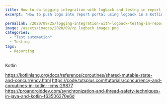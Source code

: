 ```yaml
---
title: How to do logging integration with logback and testng in report portal
excerpt: "How to push logs into report portal using logback in a Kotlin/TestNG/Gradle project"

permalink: /2020/09/25/logging-integration-with-logback-testng-in-report-portal/
image: /assets/images/2020/09/rp_logback_images.png
categories:
  - "Test automation"
  - Testing
tags:
  - Reporting
---
```



Kotlin

https://kotlinlang.org/docs/reference/coroutines/shared-mutable-state-and-concurrency.html
https://code.tutsplus.com/tutorials/concurrency-and-coroutines-in-kotlin--cms-29877
https://proandroiddev.com/synchronization-and-thread-safety-techniques-in-java-and-kotlin-f63506370e6d